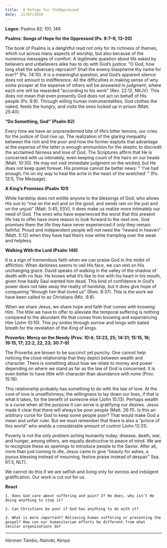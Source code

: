 ```yaml
---
title:  A Refuge for theOppressed
date:  22/07/2019
---
```


**Logos**: Psalms 82; 101; 146

**Psalms: Songs of Hope for the Oppressed (Ps. 9:7–9, 13–20)**

The book of Psalms is a delightful read not only for its richness of themes, which cut across many aspects of worship, but also because of the numerous messages of comfort. A legitimate question about life asked by believers and unbelievers alike has to do with God’s justice: “O God, how long shall the adversary reproach? Shall the enemy blaspheme thy name for ever?” (Ps. 74:10). It is a meaningful question, and God’s apparent silence does not amount to indifference. All the difficulties in making sense of why some prosper at the expense of others will be answered in judgment, where each one will be rewarded “according to his work” (Rev. 22:12, NKJV). This does not mean that even presently God does not act on behalf of His people (Ps. 9:9). Through willing human instrumentalities, God clothes the naked, feeds the hungry, and visits the ones locked up in prison (Matt. 25:40).

**“Do Something, God” (Psalm 82)**

Every time we have an unprecedented bite of life’s bitter lemons, our cries for the justice of God rise up. The realization of the glaring inequality between the rich and the poor and how the former exploits that advantage at the expense of the latter is enough ammunition for the skeptic to discredit the acclaimed fairness and love of God. The Scriptures affirm that He is concerned with us intimately, even keeping count of the hairs on our heads (Matt. 10:30). He may not visit immediate judgment on the wicked, but He does not keep quiet forever. His promise cannot be better news: “ ‘I’ve had enough; I’m on my way to heal the ache in the heart of the wretched’ ” (Ps. 12:5, The Message).

**A King’s Promises (Psalm 101)**

While hardship does not entitle anyone to the blessings of God, who allows His sun to “rise on the evil and on the good, and sends rain on the just and on the unjust” (Matt. 5:45, ESV), it does make us realize more intimately our need of God. The ones who have experienced the worst that this present life has to offer have more reason to look forward to the next one. God promises them the life they have never experienced if only they remain faithful. Proud and independent people will not need the “reward in heaven” (Matt. 5:12) when they have had theirs now while trampling over the weak and helpless.

**Walking With the Lord (Psalm 146)**

It is a sign of tremendous faith when we can praise God in the midst of affliction. When darkness seems to veil His face, we can rest on His unchanging grace. David speaks of walking in the valley of the shadow of death with no fear. He knows what it’s like to live with his heart in his mouth, given how badly Saul wanted him dead. This kind of confidence in God’s power does not take away the reality of hardship, but it does give hope of conquering “through him that loved us” (Rom. 8:37). This is the work we have been called to as Christians (Mic. 6:8).

When we share Jesus, we share hope and faith that comes with knowing Him. The little we have to offer to alleviate the temporal suffering is nothing compared to the abundant life that comes from knowing and experiencing Him (John 10:10). This joy smiles through sorrow and longs with bated breath for the revelation of the King of kings.

**Proverbs: Mercy on the Needy (Prov. 10:4; 13:23, 25; 14:31; 15:15, 16; 19:15, 17; 22:2, 22, 23; 30:7–9)**

The Proverbs are known to be succinct yet punchy. One cannot help noticing the close relationship that they depict between wealth and character. There is something about how we relate to money and power depending on where we stand as far as the law of God is concerned. It is even better to have little with character than abundance with none (Prov. 15:16).

This relationship probably has something to do with the law of love. At the core of love is unselfishness; the willingness to lay down our lives, if that is what it takes, for the benefit of someone else (John 15:13). Perhaps wealth is a curse when all the purpose it can serve is gratifying our desires. Jesus made it clear that there will always be poor people (Matt. 26:11). Is this an arbitrary curse for God to keep some people poor? That would make God a mean and unfair ruler. But we must remember that there is also a “prince of this world” who wields a considerable amount of control (John 12:31).

Poverty is not the only problem aching humanity today; disease, death, war, and hunger, among others, are equally destructive to peace of mind. We are to recognize these as openings to introduce people to the Savior. After all, more than just coming to die, Jesus came to give “beauty for ashes, a joyous blessing instead of mourning, festive praise instead of despair” (Isa. 61:3, NLT).

We cannot do this if we are selfish and living only for excess and indulgent gratification. Our work is cut out for us.

**React**

`1. Does God care about suffering and pain? If He does, why isn’t He doing anything to stop it?`

`2. Can Christians be poor if God has anything to do with it?`

`3. What is more important? Relieving human suffering or presenting the gospel? How can our humanitarian efforts be different from what secular organizations do?`

---

_Herman Tambo, Nairobi, Kenya_
